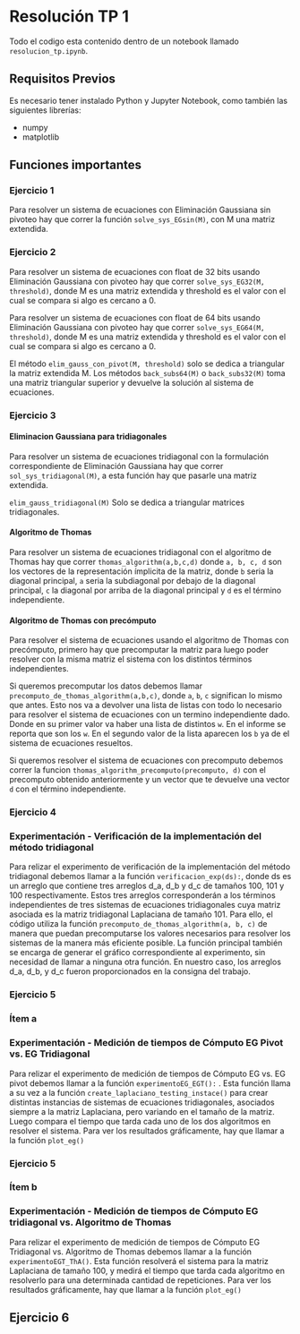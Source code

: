 # Resolución TP 1
Todo el codigo esta contenido dentro de un notebook llamado `resolucion_tp.ipynb`.

## Requisitos Previos

Es necesario tener instalado Python y Jupyter Notebook, como también las siguientes librerías:

- numpy
- matplotlib

## Funciones importantes
### Ejercicio 1
Para resolver un sistema de ecuaciones con Eliminación Gaussiana sin pivoteo hay que correr la función `solve_sys_EGsin(M)`, con M una matriz extendida.

### Ejercicio 2
Para resolver un sistema de ecuaciones con float de 32 bits usando Eliminación Gaussiana con pivoteo hay que correr `solve_sys_EG32(M, threshold)`, donde M es una matriz extendida y threshold es el valor con el cual se compara si algo es cercano a 0.

Para resolver un sistema de ecuaciones con float de 64 bits usando Eliminación Gaussiana con pivoteo hay que correr `solve_sys_EG64(M, threshold)`, donde M es una matriz extendida y threshold es el valor con el cual se compara si algo es cercano a 0.

El método `elim_gauss_con_pivot(M, threshold)` solo se dedica a triangular la matriz extendida M. Los métodos `back_subs64(M)` o `back_subs32(M)` toma una matriz triangular superior y devuelve la solución al sistema de ecuaciones. 

### Ejercicio 3
#### Eliminacion Gaussiana para tridiagonales
Para resolver un sistema de ecuaciones tridiagonal con la formulación correspondiente de Eliminación Gaussiana hay que correr `sol_sys_tridiagonal(M)`, a esta función hay que pasarle una matriz extendida.

`elim_gauss_tridiagonal(M)` Solo se dedica a triangular matrices tridiagonales.

#### Algoritmo de Thomas
Para resolver un sistema de ecuaciones tridiagonal con el algoritmo de Thomas hay que correr `thomas_algorithm(a,b,c,d)` donde `a, b, c, d` son los vectores de la representación ímplicita de la matriz, donde  `b` seria la diagonal principal, `a` seria la subdiagonal por debajo de la diagonal principal,  `c` la diagonal por arriba de la diagonal principal y `d` es el término independiente.

#### Algoritmo de Thomas con precómputo
Para resolver el sistema de ecuaciones usando el algoritmo de Thomas con precómputo, primero hay que precomputar la matriz para luego poder resolver con la misma matriz el sistema con los distintos términos independientes.

Si queremos precomputar los datos debemos llamar `precomputo_de_thomas_algorithm(a,b,c)`, donde `a`, `b`, `c` significan lo mismo que antes. Esto nos va a devolver una lista de listas con todo lo necesario para resolver el sistema de ecuaciones con un termino independiente dado. Donde en su primer valor va haber una lista de distintos `w`. En el informe se reporta que son los `w`. En el segundo valor de la lista aparecen los `b` ya de el sistema de ecuaciones resueltos.

Si queremos resolver el sistema de ecuaciones con precomputo debemos correr la funcion `thomas_algorithm_precomputo(precomputo, d)` con el precomputo obtenido anteriormente y un vector  que te devuelve una vector `d` con el término independiente.

### Ejercicio 4
### Experimentación - Verificación de la implementación del método tridiagonal

Para relizar el experimento de verificación de la implementación del método tridiagonal debemos llamar a la función `verificacion_exp(ds):`, donde ds es un arreglo que contiene tres arreglos d_a, d_b y d_c de tamaños 100, 101 y 100 respectivamente. Estos tres arreglos corresponderán a los términos independientes de tres sistemas de ecuaciones tridiagonales cuya matriz asociada es la matriz tridiagonal Laplaciana de tamaño 101. Para ello, el código utiliza la función `precomputo_de_thomas_algorithm(a, b, c)` de manera que puedan precomputarse los valores necesarios para resolver los sistemas de la manera más eficiente posible. La función principal también se encarga de generar el gráfico correspondiente al experimento, sin necesidad de llamar a ninguna otra función. 
En nuestro caso, los arreglos d_a, d_b, y d_c fueron proporcionados en la consigna del trabajo. 

### Ejercicio 5
### Ítem a
### Experimentación - Medición de tiempos de Cómputo EG Pivot vs. EG Tridiagonal
Para relizar el experimento de medición de tiempos de Cómputo EG vs. EG pivot debemos llamar a la función `experimentoEG_EGT():` . Esta función llama a su vez a la función `create_laplaciano_testing_instace()` para crear distintas instancias de sistemas de ecuaciones tridiagonales, asociados siempre a la matriz Laplaciana, pero variando en el tamaño de la matriz. Luego compara el tiempo que tarda cada uno de los dos algoritmos en resolver el sistema. Para ver los resultados gráficamente, hay que llamar a la función `plot_eg()`

### Ejercicio 5
### Ítem b
### Experimentación - Medición de tiempos de Cómputo EG tridiagonal vs. Algoritmo de Thomas
Para relizar el experimento de medición de tiempos de Cómputo EG Tridiagonal vs. Algoritmo de Thomas debemos llamar a la función `experimentoEGT_ThA()`. Esta función resolverá el sistema para la matriz Laplaciana de tamaño 100, y medirá el tiempo que tarda cada algoritmo en resolverlo para una determinada cantidad de repeticiones. Para ver los resultados gráficamente, hay que llamar a la función `plot_eg()`

## Ejercicio 6















